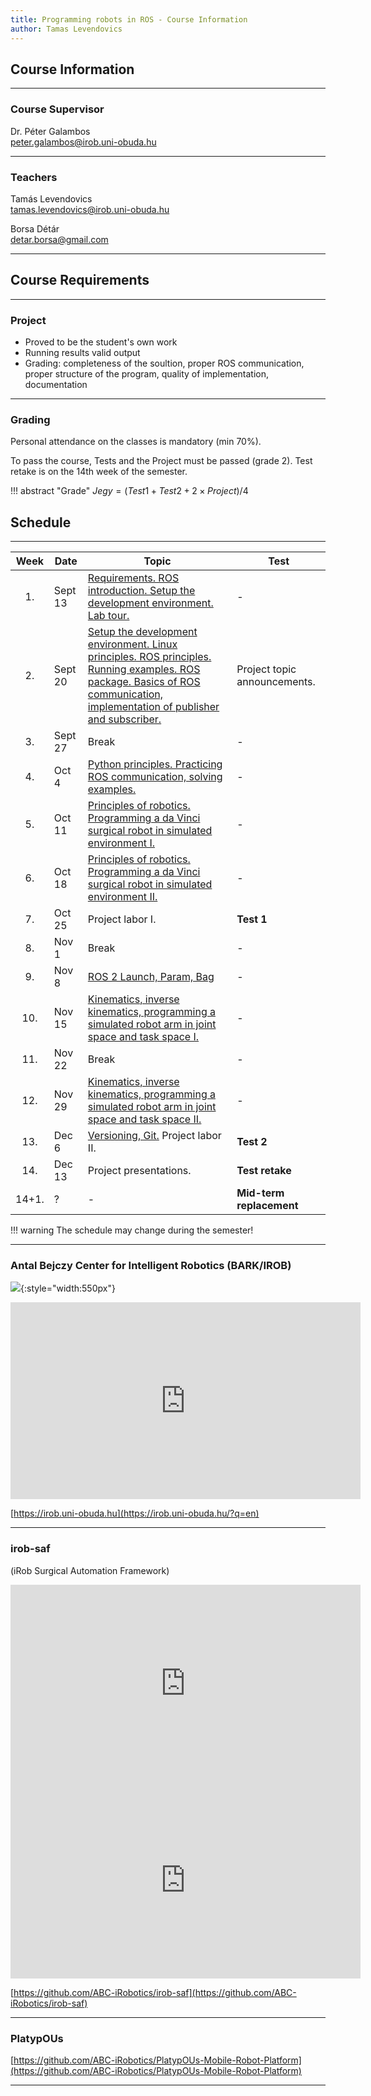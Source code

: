 ```yaml
---
title: Programming robots in ROS - Course Information
author: Tamas Levendovics
---
```


## Course Information

---

### Course Supervisor
Dr. Péter Galambos    
[peter.galambos@irob.uni-obuda.hu](mailto:peter.galambos@irob.uni-obuda.hu)

---

### Teachers
Tamás Levendovics   
[tamas.levendovics@irob.uni-obuda.hu](mailto:tamas.levendovics@irob.uni-obuda.hu)

Borsa Détár    
[detar.borsa@gmail.com](mailto:detar.borsa@gmail.com)

---

## Course Requirements

---

### Project

- Proved to be the student's own work
- Running results valid output
- Grading: completeness of the soultion, proper ROS communication, proper structure of the program, quality of implementation, documentation

---

### Grading

Personal attendance on the classes is mandatory (min 70%).

To pass the course, Tests and the Project must be passed (grade 2). Test retake is on the 14th week of the semester.


!!! abstract "Grade"
	$Jegy = (Test1 + Test2 + 2 \times Project) / 4$ 
	
	

## Schedule

---

| Week  | Date    | Topic                                                                                                                                                                                                      | Test                       |
|:-----:|---------|------------------------------------------------------------------------------------------------------------------------------------------------------------------------------------------------------------|----------------------------|
|  1.   | Sept 13 | [Requirements. ROS introduction. Setup the development environment. Lab tour.](01_intro.md)                                                                                                                | -                          |
|  2.   | Sept 20 | [Setup the development environment. Linux principles. ROS principles. Running examples. ROS package. Basics of ROS communication, implementation of publisher and subscriber.](02_linux_ros_principles.md) | Project topic announcements. |
|  3.   | Sept 27 | Break                                                                                                                                                                                                      | -                          |
|  4.   | Oct 4   | [Python principles. Practicing ROS communication, solving examples.](03_python_principles.md)                                                                                                              | -                          |
|  5.   | Oct 11  | [Principles of robotics. Programming a da Vinci surgical robot in simulated environment I.](04_da_vinci.md)                                                                                                | -                          |
|  6.   | Oct 18  | [Principles of robotics. Programming a da Vinci surgical robot in simulated environment II.](04_da_vinci.md)                                                                                               | -                          |
|  7.   | Oct 25  | Project labor I.                                                                                                                                                                                           | **Test 1**                 |
|  8.   | Nov 1   | Break                                                                                                                                                                                                      | -                          |
|  9.   | Nov 8   | [ROS 2 Launch, Param, Bag](05_roslaunch.md)                                                                                                                                                                | -                          |
|  10.  | Nov 15  | [Kinematics, inverse kinematics, programming a simulated robot arm in joint space and task space I.](06_robotics_principles.md)                                                                            | -                          |
|  11.  | Nov 22  | Break                                                                                                                                                                                                      | -                          |
|  12.  | Nov 29  | [Kinematics, inverse kinematics, programming a simulated robot arm in joint space and task space II.](06_robotics_principles.md)                                                                           | -                          |
|  13.  | Dec 6   | [Versioning, Git.](07_git.md) Project labor II.                                                                                                                                                            | **Test 2**                 |
|  14.  | Dec 13  | Project presentations.                                                                                                                                                                                     | **Test retake**            |
| 14+1. | ?       | -                                                                                                                                                                                                          | **Mid-term replacement**   |


!!! warning
    The schedule may change during the semester!

---


### Antal Bejczy Center for Intelligent Robotics (BARK/IROB)


![](img/bark_logo.png){:style="width:550px"}


<iframe width="560" height="315" src="https://www.youtube.com/embed/8XmKGWBV5Nw" title="YouTube video player" frameborder="0" allow="accelerometer; autoplay; clipboard-write; encrypted-media; gyroscope; picture-in-picture" allowfullscreen></iframe>


[https://irob.uni-obuda.hu](https://irob.uni-obuda.hu/?q=en)

---

### irob-saf

(iRob Surgical Automation Framework)

<iframe width="560" height="315" src="https://www.youtube.com/embed/4QTRZkEnNIk" title="YouTube video player" frameborder="0" allow="accelerometer; autoplay; clipboard-write; encrypted-media; gyroscope; picture-in-picture" allowfullscreen></iframe>

<iframe width="560" height="315" src="https://www.youtube.com/embed/d8aKvtvy1-4" title="YouTube video player" frameborder="0" allow="accelerometer; autoplay; clipboard-write; encrypted-media; gyroscope; picture-in-picture" allowfullscreen></iframe>


[https://github.com/ABC-iRobotics/irob-saf](https://github.com/ABC-iRobotics/irob-saf)

---

### PlatypOUs

[https://github.com/ABC-iRobotics/PlatypOUs-Mobile-Robot-Platform](https://github.com/ABC-iRobotics/PlatypOUs-Mobile-Robot-Platform)

---
